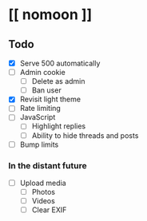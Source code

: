 # [[ nomoon ]]

## Todo

- [x] Serve 500 automatically
- [ ] Admin cookie
  - [ ] Delete as admin
  - [ ] Ban user
- [x] Revisit light theme
- [ ] Rate limiting
- [ ] JavaScript
  - [ ] Highlight replies
  - [ ] Ability to hide threads and posts
- [ ] Bump limits

### In the distant future

- [ ] Upload media
  - [ ] Photos
  - [ ] Videos
  - [ ] Clear EXIF
